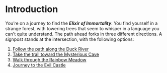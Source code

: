 # Introduction

You’re on a journey to find the ***Elixir of Immortality***. You find yourself in a strange forest, with towering trees that seem to whisper in a language you can't quite understand. The path ahead forks in three different directions. A signpost stands at the intersection, with the following options:

1. [Follow the path along the Duck River](path1-duckriver.md)
2. [Take the trail toward the Mysterious Cave](path2-cave.md)
3. [Walk through the Rainbow Meadow](path3-rainbow-meadow.md)
4. [Journey to the Evil Castle](path4-evilcastle.md)